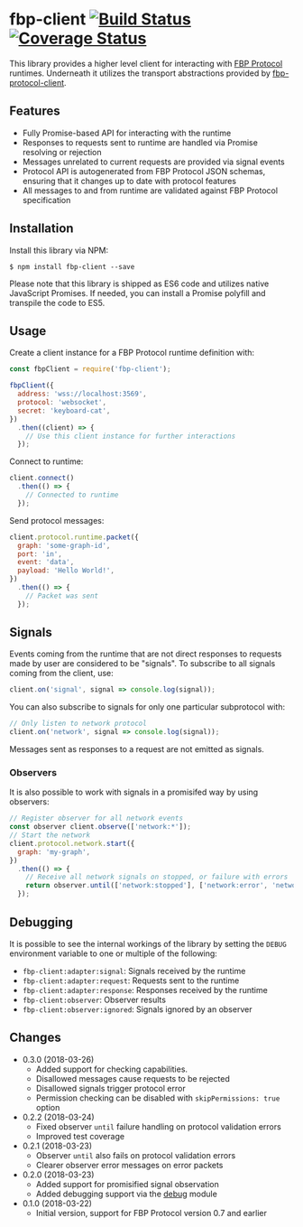 fbp-client [![Build Status](https://travis-ci.org/flowbased/fbp-client.svg?branch=master)](https://travis-ci.org/flowbased/fbp-client) [![Coverage Status](https://coveralls.io/repos/github/flowbased/fbp-client/badge.svg?branch=master)](https://coveralls.io/github/flowbased/fbp-client?branch=master)
==========

This library provides a higher level client for interacting with [FBP Protocol](http://flowbased.github.io/fbp-protocol/) runtimes. Underneath it utilizes the transport abstractions provided by [fbp-protocol-client](https://github.com/flowbased/fbp-protocol-client).

## Features

* Fully Promise-based API for interacting with the runtime
* Responses to requests sent to runtime are handled via Promise resolving or rejection
* Messages unrelated to current requests are provided via signal events
* Protocol API is autogenerated from FBP Protocol JSON schemas, ensuring that it changes up to date with protocol features
* All messages to and from runtime are validated against FBP Protocol specification

## Installation

Install this library via NPM:

```shell
$ npm install fbp-client --save
```

Please note that this library is shipped as ES6 code and utilizes native JavaScript Promises. If needed, you can install a Promise polyfill and transpile the code to ES5.

## Usage

Create a client instance for a FBP Protocol runtime definition with:

```javascript
const fbpClient = require('fbp-client');

fbpClient({
  address: 'wss://localhost:3569',
  protocol: 'websocket',
  secret: 'keyboard-cat',
})
  .then((client) => {
    // Use this client instance for further interactions
  });
```

Connect to runtime:

```javascript
client.connect()
  .then(() => {
    // Connected to runtime
  });
```

Send protocol messages:

```javascript
client.protocol.runtime.packet({
  graph: 'some-graph-id',
  port: 'in',
  event: 'data',
  payload: 'Hello World!',
})
  .then(() => {
    // Packet was sent
  });
```

## Signals

Events coming from the runtime that are not direct responses to requests made by user are considered to be "signals". To subscribe to all signals coming from the client, use:

```javascript
client.on('signal', signal => console.log(signal));
```

You can also subscribe to signals for only one particular subprotocol with:

```javascript
// Only listen to network protocol
client.on('network', signal => console.log(signal));
```

Messages sent as responses to a request are not emitted as signals.

### Observers

It is also possible to work with signals in a promisifed way by using observers:

```javascript
// Register observer for all network events
const observer client.observe(['network:*']);
// Start the network
client.protocol.network.start({
  graph: 'my-graph',
})
  .then(() => {
    // Receive all network signals on stopped, or failure with errors
    return observer.until(['network:stopped'], ['network:error', 'network:processerror']);
  });
```

## Debugging

It is possible to see the internal workings of the library by setting the `DEBUG` environment variable to one or multiple of the following:

* `fbp-client:adapter:signal`: Signals received by the runtime
* `fbp-client:adapter:request`: Requests sent to the runtime
* `fbp-client:adapter:response`: Responses received by the runtime
* `fbp-client:observer`: Observer results
* `fbp-client:observer:ignored`: Signals ignored by an observer

## Changes

* 0.3.0 (2018-03-26)
  - Added support for checking capabilities.
  - Disallowed messages cause requests to be rejected
  - Disallowed signals trigger protocol error
  - Permission checking can be disabled with `skipPermissions: true` option
* 0.2.2 (2018-03-24)
  - Fixed observer `until` failure handling on protocol validation errors
  - Improved test coverage
* 0.2.1 (2018-03-23)
  - Observer `until` also fails on protocol validation errors
  - Clearer observer error messages on error packets
* 0.2.0 (2018-03-23)
  - Added support for promisified signal observation
  - Added debugging support via the [debug](https://www.npmjs.com/package/debug) module
* 0.1.0 (2018-03-22)
  - Initial version, support for FBP Protocol version 0.7 and earlier
